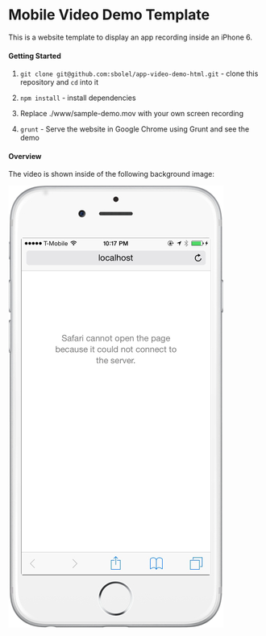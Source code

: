 # Mobile Video Demo Template

This is a website template to display an app recording inside an iPhone 6.

#### Getting Started

1. `git clone git@github.com:sbolel/app-video-demo-html.git` - clone this repository and `cd` into it

2. `npm install` - install dependencies

3. Replace ./www/sample-demo.mov with your own screen recording

4. `grunt` - Serve the website in Google Chrome using Grunt and see the demo

#### Overview

The video is shown inside of the following background image:

![background](./www/background.jpg)